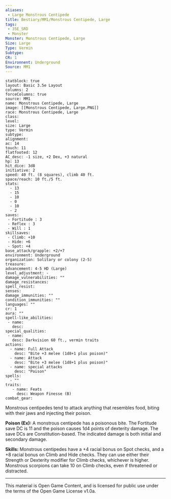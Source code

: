 ```yaml
---
aliases:
 - Large Monstrous Centipede
title: Bestiary/MM1/Monstrous Centipede, Large
tags: 
 - 35E_SRD
 - Monster
Monster: Monstrous Centipede, Large
Size: Large
Type: Vermin
Subtype: 
CR: 1
Environnent: Underground
Source: MM1
---
```


```statblock
statblock: true
layout: Basic 3.5e Layout
columns: 2
forceColumns: true
source: MM1 
name: Monstrous Centipede, Large
image: [[Monstrous Centipede, Large.PNG]]
race: Monstrous Centipede, Large
class: 
level: 
size: Large
type: Vermin
subtype: 
alignment: 
ac: 14
touch: 11
flatfooted: 12
AC_desc: -1 size, +2 Dex, +3 natural
hp: 13
hit_dice: 3d8
initiative: 2
speed: 40 ft. (8 squares), climb 40 ft.
space/reach: 10 ft./5 ft.
stats:
  - 13
  - 15
  - 10
  - 0
  - 10
  - 2
saves:
 - Fortitude : 3
 - Reflex : 3
 - Will : 1
skillsaves:
 - Climb: +10
 - Hide: +6
 - Spot: +4
base_attack/grapple: +2/+7
environment: Underground
organization: Solitary or colony (2-5)
treasure: 
advancement: 4-5 HD (Large)
level_adjustment: -
damage_vulnerabilities: ""
damage_resistances: 
spell_resist: 
senses: 
damage_immunities: ""
condition_immunities: ""
languages: ""
cr: 1
aura: ""
spell-like_abilities:
 - name: 
   desc: 
special_qualities:
 - name:
   desc: Darkvision 60 ft., vermin traits
actions:
  - name: Full Attack
    desc: "Bite +3 melee (1d8+1 plus poison)"
  - name: Attack
    desc: "Bite +3 melee (1d8+1 plus poison)"
  - name: special attacks
    desc: "Poison"
spells:
  - ""
traits:
   - name: Feats
     desc: Weapon Finesse (B)
combat_gear:  
```


Monstrous centipedes tend to attack anything that resembles food, biting with their jaws and injecting their poison.


**Poison (Ex):** A monstrous centipede has a poisonous bite. The Fortitude save DC is 11 and the poison causes 1d4 points of dexterity damage. The save DCs are Constitution-based. The indicated damage is both initial and secondary damage.


**Skills:** Monstrous centipedes have a +4 racial bonus on Spot checks, and a +8 racial bonus on Climb and Hide checks. They can use either their Strength or Dexterity modifier for Climb checks, whichever is higher. Monstrous scorpions can take 10 on Climb checks, even if threatened or distracted.

---

This material is Open Game Content, and is licensed for public use under the terms of the Open Game License v1.0a.
